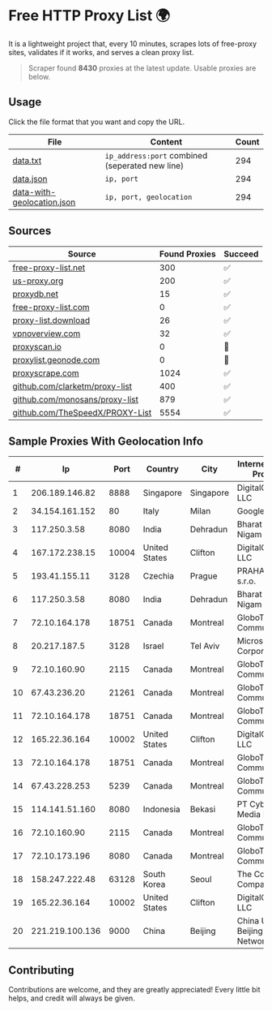 
# Free HTTP Proxy List 🌍

It is a lightweight project that, every 10 minutes, scrapes lots of free-proxy sites, validates if it works, and serves a clean proxy list.


> Scraper found **8430** proxies at the latest update. Usable proxies are below.

## Usage

Click the file format that you want and copy the URL.


|File|Content|Count|
|----|-------|-----|
|[data.txt](https://raw.githubusercontent.com/themiralay/Proxy-List-World/master/data.txt)|`ip_address:port` combined (seperated new line)|294|
|[data.json](https://raw.githubusercontent.com/themiralay/Proxy-List-World/master/data.json)|`ip, port`|294|
|[data-with-geolocation.json](https://raw.githubusercontent.com/themiralay/Proxy-List-World/master/data-with-geolocation.json)|`ip, port, geolocation`|294|

## Sources

|Source|Found Proxies|Succeed|
|------|-------------|-------|
|[free-proxy-list.net](https://free-proxy-list.net)|300|✅|
|[us-proxy.org](https://www.us-proxy.org)|200|✅|
|[proxydb.net](http://proxydb.net)|15|✅|
|[free-proxy-list.com](https://free-proxy-list.com/?page=&port=&type%5B%5D=http&type%5B%5D=https&up_time=0&search=Search)|0|✅|
|[proxy-list.download](https://www.proxy-list.download/HTTP)|26|✅|
|[vpnoverview.com](https://vpnoverview.com/privacy/anonymous-browsing/free-proxy-servers)|32|✅|
|[proxyscan.io](https://www.proxyscan.io)|0|🚫|
|[proxylist.geonode.com](https://proxylist.geonode.com/api/proxy-list?limit=300&page=1&sort_by=lastChecked&sort_type=desc&protocols=http,https)|0|🚫|
|[proxyscrape.com](https://api.proxyscrape.com/v2/?request=displayproxies&protocol=http&timeout=10000&country=all&ssl=all&anonymity=all)|1024|✅|
|[github.com/clarketm/proxy-list](https://raw.githubusercontent.com/clarketm/proxy-list/master/proxy-list-raw.txt)|400|✅|
|[github.com/monosans/proxy-list](https://raw.githubusercontent.com/monosans/proxy-list/main/proxies/http.txt)|879|✅|
|[github.com/TheSpeedX/PROXY-List](https://raw.githubusercontent.com/TheSpeedX/PROXY-List/master/http.txt)|5554|✅|


## Sample Proxies With Geolocation Info

|#|Ip|Port|Country|City|Internet Service Provider|
|-|--|----|-------|----|-------------------------|
|1|206.189.146.82|8888|Singapore|Singapore|DigitalOcean, LLC|
|2|34.154.161.152|80|Italy|Milan|Google LLC|
|3|117.250.3.58|8080|India|Dehradun|Bharat Sanchar Nigam Ltd|
|4|167.172.238.15|10004|United States|Clifton|DigitalOcean, LLC|
|5|193.41.155.11|3128|Czechia|Prague|PRAHA12.com s.r.o.|
|6|117.250.3.58|8080|India|Dehradun|Bharat Sanchar Nigam Ltd|
|7|72.10.164.178|18751|Canada|Montreal|GloboTech Communications|
|8|20.217.187.5|3128|Israel|Tel Aviv|Microsoft Corporation|
|9|72.10.160.90|2115|Canada|Montreal|GloboTech Communications|
|10|67.43.236.20|21261|Canada|Montreal|GloboTech Communications|
|11|72.10.164.178|18751|Canada|Montreal|GloboTech Communications|
|12|165.22.36.164|10002|United States|Clifton|DigitalOcean, LLC|
|13|72.10.164.178|18751|Canada|Montreal|GloboTech Communications|
|14|67.43.228.253|5239|Canada|Montreal|GloboTech Communications|
|15|114.141.51.160|8080|Indonesia|Bekasi|PT Cyberplus Media Pratama|
|16|72.10.160.90|2115|Canada|Montreal|GloboTech Communications|
|17|72.10.173.196|8080|Canada|Montreal|GloboTech Communications|
|18|158.247.222.48|63128|South Korea|Seoul|The Constant Company, LLC|
|19|165.22.36.164|10002|United States|Clifton|DigitalOcean, LLC|
|20|221.219.100.136|9000|China|Beijing|China Unicom Beijing Province Network|



## Contributing

Contributions are welcome, and they are greatly appreciated! Every
little bit helps, and credit will always be given.

